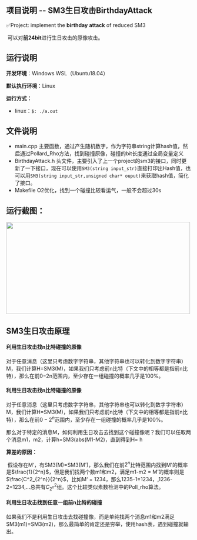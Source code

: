 ## 项目说明 -- SM3生日攻击BirthdayAttack

✅Project: implement the  **birthday** **attack** of reduced SM3

​	可以对**前24bit**进行生日攻击的原像攻击。



## 运行说明

**开发环境**：Windows WSL（Ubuntu18.04）

**默认执行环境**：Linux

**运行方式：**

- linux：`$: ./a.out`  



## 文件说明

- main.cpp	主要函数，通过产生随机数字，作为字符串string计算hash值，然后通过Pollard_Rho方法，找到碰撞原像，碰撞的bit长度通过全局变量定义
- BirthdayAttack.h  头文件，主要引入了上一个project的sm3的接口，同时更新了一下接口，现在可以使用`SM3(string input_str)`直接打印出Hash值，也可以用`SM3(string input_str,unsigned char* ouput)`来获取hash值，简化了接口。
- Makefile      O2优化，找到一个碰撞比较看运气，一般不会超过30s



## 运行截图：

<img src="https://user-images.githubusercontent.com/105496872/180818995-8d52eb36-b372-44f8-856b-3a7ffeea4ca0.png" width="500" height="250"/>




## SM3生日攻击原理

#### 利用生日攻击找n比特碰撞的原像

​		对于任意消息（这里只考虑数字字符串，其他字符串也可以转化到数字字符串）M，我们计算H=SM3(M)，如果我们只考虑前n比特（下文中的相等都是指前n比特），那么在前0−2n范围内，至少存在一组碰撞的概率几乎是100%。



#### 利用生日攻击找n比特碰撞的原像

​		对于任意消息（这里只考虑数字字符串，其他字符串也可以转化到数字字符串）M，我们计算H=SM3(M)，如果我们只考虑前n比特（下文中的相等都是指前n比特），那么在前$0-2^{n}$范围内，至少存在一组碰撞的概率几乎是100%。

​		那么对于特定的消息M，如何利用生日攻击去找到这个碰撞像呢？我们可以任取两个消息m1，m2，计算h=SM3(abs(M1-M2)，直到得到H= h



**算差的原因：**

​		假设存在M‘，有SM3(M)=SM3(M')，那么我们在前$2^n$比特范围内找到M'的概率是$\frac{1}{2^n}$，但是我们找两个数m1和m2，满足m1-m2 = M’的概率则是$\frac{C^2_{2^n}}{2^n}$，比如M‘ = 1234，那么1235-1=1234，,1236-2=1234,...总共有$C^2_{2^n}$组。这个比较类似素数检测中的Poll_rho算法。



#### 利用生日攻击找到任意一组前n比特的碰撞

​		如果我们不是利用生日攻击去找碰撞像，而是单纯找两个消息m1和m2满足SM3(m1)=SM3(m2)，那么最简单的肯定还是穷举，使用hash表，遇到碰撞就输出。

​			



